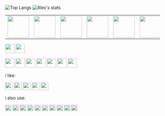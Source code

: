 ![Top Langs](https://github-readme-stats.vercel.app/api/top-langs/?username=AlexBraguta&show_icons=true&theme=tokyonight) ![Alex's stats](https://github-readme-stats.vercel.app/api?username=AlexBraguta&show_icons=true&theme=tokyonight) 

<!-- <p align="center"><img src="https://github.com/AlexBraguta/AlexBraguta/blob/main/languages.png"></p> -->

<table>
  <tr align="center">
    <td><a href="https://archlinux.org"><img src="https://cdn.jsdelivr.net/gh/devicons/devicon@latest/icons/archlinux/archlinux-original.svg" width="70"/></a></td>
    <td><a href="https://kernel.org"><img src="https://cdn.jsdelivr.net/gh/devicons/devicon@latest/icons/linux/linux-original.svg" width="70"/></a></td>
    <td><a href="https://www.gnu.org/software/bash/"><img src="https://cdn.jsdelivr.net/gh/devicons/devicon@latest/icons/bash/bash-original.svg" width="70"/></a></td>
    <td><a href="https://python.org"><img src="https://cdn.jsdelivr.net/gh/devicons/devicon@latest/icons/python/python-original.svg" width="70"/></a></td>
    <td><a href="https://www.docker.com"><img src="https://cdn.jsdelivr.net/gh/devicons/devicon@latest/icons/docker/docker-plain.svg" width="70"/></a></td>
    <td><a href="https://streamlit.io"><img src="https://cdn.jsdelivr.net/gh/devicons/devicon@latest/icons/streamlit/streamlit-original.svg" width="70"/></a></td>
    <td><a href="https://pandas.pydata.org"><img src="https://cdn.jsdelivr.net/gh/devicons/devicon@latest/icons/pandas/pandas-original.svg" width="70"/></a></td>
    <td><a href="https://scikit-learn.org"><img src="https://cdn.jsdelivr.net/gh/devicons/devicon@latest/icons/scikitlearn/scikitlearn-original.svg" width="70"/></a></td>
  </tr>
</table>

<a href="https://archlinux.org/" target="_blank"><img src="https://img.shields.io/badge/Arch%20Linux-1793D1.svg?style=for-the-badge&logo=Arch-Linux&logoColor=white" height="30"></a> <a href="https://www.linux.org/" target="_blank"><img src="https://img.shields.io/badge/Hyprland-58E1FF.svg?style=for-the-badge&logo=Hyprland&logoColor=black" height="30"></a> 

<img src="https://img.shields.io/badge/Python-3776AB.svg?style=for-the-badge&logo=Python&logoColor=white" height="30"> <img src="https://img.shields.io/badge/Linux-FCC624.svg?style=for-the-badge&logo=Linux&logoColor=black" height="30"> <img src="https://img.shields.io/badge/Obsidian-7C3AED.svg?style=for-the-badge&logo=Obsidian&logoColor=white" height="30"> <img src="https://img.shields.io/badge/PlayStation-0070D1.svg?style=for-the-badge&logo=PlayStation&logoColor=white" height="30"> <img src="https://img.shields.io/badge/Steam-000000.svg?style=for-the-badge&logo=Steam&logoColor=white" height="30"> <img src="https://img.shields.io/badge/Stremio-685CEE.svg?style=for-the-badge&logo=Stremio&logoColor=white" height="30"> <img src="https://img.shields.io/badge/Goodreads-372213.svg?style=for-the-badge&logo=Goodreads&logoColor=white" height="30">

i like:

<img src="https://img.shields.io/badge/Bluesky-0285FF.svg?style=for-the-badge&logo=Bluesky&logoColor=white" height="25"> <img src="https://img.shields.io/badge/Todoist-E44332.svg?style=for-the-badge&logo=Todoist&logoColor=white" height="25"> <img src="https://img.shields.io/badge/JetBrains-000000.svg?style=for-the-badge&logo=JetBrains&logoColor=white" height="25"> <img src="https://img.shields.io/badge/PrestaShop-DF0067.svg?style=for-the-badge&logo=PrestaShop&logoColor=white" height="25"> <img src="https://img.shields.io/badge/Zapier-FF4F00.svg?style=for-the-badge&logo=Zapier&logoColor=white" height="25">

i also use:

<img src="https://img.shields.io/badge/GNU%20Bash-4EAA25.svg?style=for-the-badge&logo=GNU-Bash&logoColor=white" height="20"> <img src="https://img.shields.io/badge/Docker-2496ED.svg?style=for-the-badge&logo=Docker&logoColor=white" height="20"> <img src="https://img.shields.io/badge/Streamlit-FF4B4B.svg?style=for-the-badge&logo=Streamlit&logoColor=white" height="20"> <img src="https://img.shields.io/badge/Hostinger-673DE6.svg?style=for-the-badge&logo=Hostinger&logoColor=white" height="20"> <img src="https://img.shields.io/badge/Raycast-FF6363.svg?style=for-the-badge&logo=Raycast&logoColor=white" height="20"> <img src="https://img.shields.io/badge/Warp-01A4FF.svg?style=for-the-badge&logo=Warp&logoColor=white" height="20"> <img src="https://img.shields.io/badge/PyTorch-EE4C2C.svg?style=for-the-badge&logo=PyTorch&logoColor=white" height="20"> <img src="https://img.shields.io/badge/Pytest-0A9EDC.svg?style=for-the-badge&logo=Pytest&logoColor=white" height="20"> <img src="https://img.shields.io/badge/Homebrew-FBB040.svg?style=for-the-badge&logo=Homebrew&logoColor=black" height="20"> <img src="https://img.shields.io/badge/LibreOffice-18A303.svg?style=for-the-badge&logo=LibreOffice&logoColor=white" height="20"> 



<!-- 

<p align="center">
<img src="https://img.shields.io/badge/Algorand-000000.svg?style=for-the-badge&logo=Algorand&logoColor=white" height="30"> <img src="https://img.shields.io/badge/Amazon%20EC2-FF9900.svg?style=for-the-badge&logo=Amazon-EC2&logoColor=white" height="30"> <img src="https://img.shields.io/badge/Amazon%20Web%20Services-232F3E.svg?style=for-the-badge&logo=Amazon-Web-Services&logoColor=white" height="30"> <img src="https://img.shields.io/badge/Anaconda-44A833.svg?style=for-the-badge&logo=Anaconda&logoColor=white" height="30"> <img src="https://img.shields.io/badge/Android-3DDC84.svg?style=for-the-badge&logo=Android&logoColor=white" height="30"> <img src="https://img.shields.io/badge/Anthropic-191919.svg?style=for-the-badge&logo=Anthropic&logoColor=white" height="30"> <img src="https://img.shields.io/badge/Apache%20Maven-C71A36.svg?style=for-the-badge&logo=Apache-Maven&logoColor=white" height="30"> <img src="https://img.shields.io/badge/Apple-000000.svg?style=for-the-badge&logo=Apple&logoColor=white" height="30"> <img src="https://img.shields.io/badge/Arch%20Linux-1793D1.svg?style=for-the-badge&logo=Arch-Linux&logoColor=white" height="30"> <img src="https://img.shields.io/badge/Bitcoin-F7931A.svg?style=for-the-badge&logo=Bitcoin&logoColor=white" height="30"> <img src="https://img.shields.io/badge/Binance-F0B90B.svg?style=for-the-badge&logo=Binance&logoColor=black" height="30"> <img src="https://img.shields.io/badge/BitTorrent-050505.svg?style=for-the-badge&logo=BitTorrent&logoColor=white" height="30"> <img src="https://img.shields.io/badge/Blockchain.com-121D33.svg?style=for-the-badge&logo=blockchaindotcom&logoColor=white" height="30"> <img src="https://img.shields.io/badge/Bluesky-0285FF.svg?style=for-the-badge&logo=Bluesky&logoColor=white" height="30"> <img src="https://img.shields.io/badge/Bose-000000.svg?style=for-the-badge&logo=Bose&logoColor=white" height="30"> <img src="https://img.shields.io/badge/Cardano-0133AD.svg?style=for-the-badge&logo=Cardano&logoColor=white" height="30"> <img src="https://img.shields.io/badge/Claude-D97757.svg?style=for-the-badge&logo=Claude&logoColor=white" height="30"> <img src="https://img.shields.io/badge/Corsair-000000.svg?style=for-the-badge&logo=Corsair&logoColor=white" height="30"> <img src="https://img.shields.io/badge/Coursera-0056D2.svg?style=for-the-badge&logo=Coursera&logoColor=white" height="30"> <img src="https://img.shields.io/badge/CSS3-1572B6.svg?style=for-the-badge&logo=CSS3&logoColor=white" height="30"> <img src="https://img.shields.io/badge/DaVinci%20Resolve-233A51.svg?style=for-the-badge&logo=DaVinci-Resolve&logoColor=white" height="30"> <img src="https://img.shields.io/badge/Discord-5865F2.svg?style=for-the-badge&logo=Discord&logoColor=white" height="30"> <img src="https://img.shields.io/badge/Docker-2496ED.svg?style=for-the-badge&logo=Docker&logoColor=white" height="30"> <img src="https://img.shields.io/badge/Dolby-000000.svg?style=for-the-badge&logo=Dolby&logoColor=white" height="30"> <img src="https://img.shields.io/badge/Ethereum-3C3C3D.svg?style=for-the-badge&logo=Ethereum&logoColor=white" height="30"> <img src="https://img.shields.io/badge/Fedora-51A2DA.svg?style=for-the-badge&logo=Fedora&logoColor=white" height="30"> <img src="https://img.shields.io/badge/Firefox-FF7139.svg?style=for-the-badge&logo=Firefox&logoColor=white" height="30"> <img src="https://img.shields.io/badge/foobar2000-000000.svg?style=for-the-badge&logo=foobar2000&logoColor=white" height="30"> <img src="https://img.shields.io/badge/Git-F05032.svg?style=for-the-badge&logo=Git&logoColor=white" height="30"> <img src="https://img.shields.io/badge/GitHub-181717.svg?style=for-the-badge&logo=GitHub&logoColor=white" height="30"> <img src="https://img.shields.io/badge/GNU%20Bash-4EAA25.svg?style=for-the-badge&logo=GNU-Bash&logoColor=white" height="30"> <img src="https://img.shields.io/badge/Goodreads-372213.svg?style=for-the-badge&logo=Goodreads&logoColor=white" height="30"> <img src="https://img.shields.io/badge/Homebrew-FBB040.svg?style=for-the-badge&logo=Homebrew&logoColor=black" height="30"> <img src="https://img.shields.io/badge/Hostinger-673DE6.svg?style=for-the-badge&logo=Hostinger&logoColor=white" height="30"> <img src="https://img.shields.io/badge/HTML5-E34F26.svg?style=for-the-badge&logo=HTML5&logoColor=white" height="30"> <img src="https://img.shields.io/badge/Hyprland-58E1FF.svg?style=for-the-badge&logo=Hyprland&logoColor=black" height="30"> <img src="https://img.shields.io/badge/IMDb-F5C518.svg?style=for-the-badge&logo=IMDb&logoColor=black" height="30"> <img src="https://img.shields.io/badge/IntelliJ%20IDEA-000000.svg?style=for-the-badge&logo=IntelliJ-IDEA&logoColor=white" height="30"> <img src="https://img.shields.io/badge/JetBrains-000000.svg?style=for-the-badge&logo=JetBrains&logoColor=white" height="30"> <img src="https://img.shields.io/badge/Jupyter-F37626.svg?style=for-the-badge&logo=Jupyter&logoColor=white" height="30"> <img src="https://img.shields.io/badge/LG-A50034.svg?style=for-the-badge&logo=LG&logoColor=white" height="30"> <img src="https://img.shields.io/badge/LibreOffice-18A303.svg?style=for-the-badge&logo=LibreOffice&logoColor=white" height="30"> <img src="https://img.shields.io/badge/Linux-FCC624.svg?style=for-the-badge&logo=Linux&logoColor=black" height="30"> <img src="https://img.shields.io/badge/Litecoin-A6A9AA.svg?style=for-the-badge&logo=Litecoin&logoColor=white" height="30"> <img src="https://img.shields.io/badge/macOS-000000.svg?style=for-the-badge&logo=macOS&logoColor=white" height="30"> <img src="https://img.shields.io/badge/Markdown-000000.svg?style=for-the-badge&logo=Markdown&logoColor=white" height="30"> <img src="https://img.shields.io/badge/Namecheap-DE3723.svg?style=for-the-badge&logo=Namecheap&logoColor=white" height="30"> <img src="https://img.shields.io/badge/Neovim-57A143.svg?style=for-the-badge&logo=Neovim&logoColor=white" height="30"> <img src="https://img.shields.io/badge/Notion-000000.svg?style=for-the-badge&logo=Notion&logoColor=white" height="30"> <img src="https://img.shields.io/badge/NumPy-013243.svg?style=for-the-badge&logo=NumPy&logoColor=white" height="30"> <img src="https://img.shields.io/badge/Obsidian-7C3AED.svg?style=for-the-badge&logo=Obsidian&logoColor=white" height="30"> <img src="https://img.shields.io/badge/pandas-150458.svg?style=for-the-badge&logo=pandas&logoColor=white" height="30"> <img src="https://img.shields.io/badge/Pine%20Script-00B453.svg?style=for-the-badge&logo=Pine-Script&logoColor=white" height="30"> <img src="https://img.shields.io/badge/PlayStation-0070D1.svg?style=for-the-badge&logo=PlayStation&logoColor=white" height="30"> <img src="https://img.shields.io/badge/PrestaShop-DF0067.svg?style=for-the-badge&logo=PrestaShop&logoColor=white" height="30"> <img src="https://img.shields.io/badge/PyCharm-000000.svg?style=for-the-badge&logo=PyCharm&logoColor=white" height="30"> <img src="https://img.shields.io/badge/Pytest-0A9EDC.svg?style=for-the-badge&logo=Pytest&logoColor=white" height="30"> <img src="https://img.shields.io/badge/Python-3776AB.svg?style=for-the-badge&logo=Python&logoColor=white" height="30"> <img src="https://img.shields.io/badge/PyTorch-EE4C2C.svg?style=for-the-badge&logo=PyTorch&logoColor=white" height="30"> <img src="https://img.shields.io/badge/Raycast-FF6363.svg?style=for-the-badge&logo=Raycast&logoColor=white" height="30"> <img src="https://img.shields.io/badge/Republic%20of%20Gamers-FF0029.svg?style=for-the-badge&logo=Republic-of-Gamers&logoColor=white" height="30"> <img src="https://img.shields.io/badge/Revolut-191C1F.svg?style=for-the-badge&logo=Revolut&logoColor=white" height="30"> <img src="https://img.shields.io/badge/Samsung-1428A0.svg?style=for-the-badge&logo=Samsung&logoColor=white" height="30"> <img src="https://img.shields.io/badge/scikitlearn-F7931E.svg?style=for-the-badge&logo=scikit-learn&logoColor=white" height="30"> <img src="https://img.shields.io/badge/Selenium-43B02A.svg?style=for-the-badge&logo=Selenium&logoColor=white" height="30"> <img src="https://img.shields.io/badge/Signal-3B45FD.svg?style=for-the-badge&logo=Signal&logoColor=white" height="30"> <img src="https://img.shields.io/badge/Solana-9945FF.svg?style=for-the-badge&logo=Solana&logoColor=white" height="30"> <img src="https://img.shields.io/badge/Steam-000000.svg?style=for-the-badge&logo=Steam&logoColor=white" height="30"> <img src="https://img.shields.io/badge/Stellar-7D00FF.svg?style=for-the-badge&logo=Stellar&logoColor=white" height="30"> <img src="https://img.shields.io/badge/Streamlit-FF4B4B.svg?style=for-the-badge&logo=Streamlit&logoColor=white" height="30"> <img src="https://img.shields.io/badge/Stremio-685CEE.svg?style=for-the-badge&logo=Stremio&logoColor=white" height="30"> <img src="https://img.shields.io/badge/Sublime%20Text-FF9800.svg?style=for-the-badge&logo=Sublime-Text&logoColor=white" height="30"> <img src="https://img.shields.io/badge/Sui-4DA2FF.svg?style=for-the-badge&logo=Sui&logoColor=white" height="30"> <img src="https://img.shields.io/badge/Telegram-26A5E4.svg?style=for-the-badge&logo=Telegram&logoColor=white" height="30"> <img src="https://img.shields.io/badge/Tether-50AF95.svg?style=for-the-badge&logo=Tether&logoColor=white" height="30"> <img src="https://img.shields.io/badge/Todoist-E44332.svg?style=for-the-badge&logo=Todoist&logoColor=white" height="30"> <img src="https://img.shields.io/badge/TradingView-131622.svg?style=for-the-badge&logo=TradingView&logoColor=white" height="30"> <img src="https://img.shields.io/badge/Twitch-9146FF.svg?style=for-the-badge&logo=Twitch&logoColor=white" height="30"> <img src="https://img.shields.io/badge/Ubuntu-E95420.svg?style=for-the-badge&logo=Ubuntu&logoColor=white" height="30"> <img src="https://img.shields.io/badge/Udemy-A435F0.svg?style=for-the-badge&logo=Udemy&logoColor=white" height="30"> <img src="https://img.shields.io/badge/Warp-01A4FF.svg?style=for-the-badge&logo=Warp&logoColor=white" height="30"> <img src="https://img.shields.io/badge/Wayland-FFBC00.svg?style=for-the-badge&logo=Wayland&logoColor=black" height="30"> <img src="https://img.shields.io/badge/Waze-33CCFF.svg?style=for-the-badge&logo=Waze&logoColor=white" height="30"> <img src="https://img.shields.io/badge/Wine-800000.svg?style=for-the-badge&logo=Wine&logoColor=white" height="30"> <img src="https://img.shields.io/badge/Wise-9FE870.svg?style=for-the-badge&logo=Wise&logoColor=black" height="30"> <img src="https://img.shields.io/badge/Zapier-FF4F00.svg?style=for-the-badge&logo=Zapier&logoColor=white" height="30">
</p>

-->
